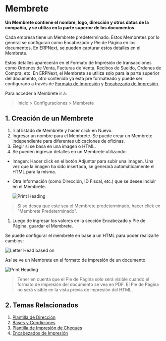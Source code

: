 <!-- add-breadcrumbs -->
# Membrete

**Un Membrete contiene el nombre, logo, dirección y otros datos de la compañía, y se utiliza en la parte superior de los documentos.**

Cada empresa tiene un Membrete predeterminado. Estos Membretes por lo general se configuran como Encabezado y Pie de Página en los documentos. En ERPNext, se pueden capturar estos detalles en el Membrete.

Estos detalles aparecerán en el Formato de Impresión de transacciones como Ordenes de Venta, Facturas de Venta, Recibos de Sueldo, Ordenes de Compra, etc. En ERPNext, el Membrete se utiliza solo para la parte superior del documento, otro contenido ya esta pre formateado y puede ser configurado a través de [Formato de Impresión](/docs/user/manual/es/setting-up/print/print-format) y [Encabezado de Impresión](/docs/user/manual/es/setting-up/print/print-headings).

Para acceder a Membrete ir a:
> Inicio > Configuraciones > Membrete

## 1. Creación de un Membrete
1. Ir al listado de Membrete y hacer click en Nuevo.
1. Ingresar un nombre para el Membrete. Se puede crear un Membrete independiente para diferentes ubicaciones de oficinas.
1. Elegir si se basa en una imagen o HTML.
1. Se pueden ingresar detalles en un Membrete utilizando:

  * Imagen: Hacer click en el botón Adjuntar para subir una imagen. Una vez que la imagen ha sido insertada, se generará automáticamente el HTML para la misma.
  * Otra Información (como Dirección, ID Fiscal, etc.) que se desee incluir en el Membrete. 

    <img class="screenshot" alt="Print Heading" src="{{docs_base_url}}/assets/img/setup/print/letter-head.png">
  
  > Si se desea que este sea el Membrete predeterminado, hacer click en "Membrete Predeterminado".

1. Luego de ingresar los valores en la sección Encabezado y Pie de Página, guardar el Membrete.

Se puede configurar el membrete en base a un HTML para poder realizarle cambios:

![Letter Head based on](/docs/assets/img/setup/print/letter-head-based-on.gif)

Así se ve un Membrete en el formato de impresión de un documento.

<img class="screenshot" alt="Print Heading" src="{{docs_base_url}}/assets/img/setup/print/letter-head-1.png">

> Tener en cuenta que el Pie de Página solo será visible cuando el formato de impresión del documento se vea en PDF. El Pie de Página no será visible en la vista previa de impresión del HTML.

## 2. Temas Relacionados
1. [Plantilla de Dirección](/docs/user/manual/es/setting-up/print/address-template)
1. [Bases y Condiciones](/docs/user/manual/es/setting-up/print/terms-and-conditions)
1. [Plantilla de Impresión de Cheques](/docs/user/manual/es/setting-up/print/cheque-print-template)
1. [Encabezados de Impresión](/docs/user/manual/es/setting-up/print/print-headings)
